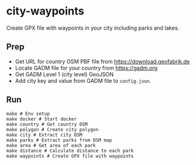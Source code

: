 # city-waypoints

Create GPX file with waypoints in your city including parks and lakes.

## Prep

- Get URL for country OSM PBF file from https://download.geofabrik.de
- Locate GADM file for your country from https://gadm.org
- Get GADM Level 1 (city level) GeoJSON
- Add city key and value from GADM file to `config.json`.

## Run

```
make # Env setup
make docker # Start docker
make country # Get country OSM
make polygon # Create city polygon
make city # Extract city OSM
make parks # Extract parks from OSM map
make area # Get area of each park
make distance # Calculate distance to each park
make waypoints # Create GPX file with waypoints
```

